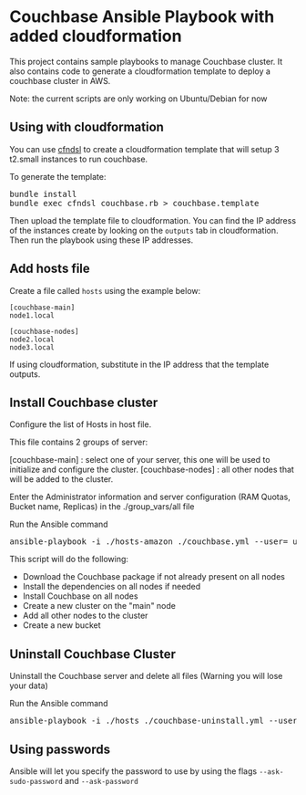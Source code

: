 Couchbase Ansible Playbook with added cloudformation
====================================================

This project contains sample playbooks to manage Couchbase cluster. It also contains code to generate a cloudformation template to deploy a couchbase cluster in AWS.

Note: the current scripts are only working on Ubuntu/Debian for now

Using with cloudformation
-------------------------

You can use [cfndsl](https://github.com/stevenjack/cfndsl) to create a cloudformation template that will setup 3 t2.small instances to run couchbase.

To generate the template:

<pre>
bundle install
bundle exec cfndsl couchbase.rb > couchbase.template 
</pre>

Then upload the template file to cloudformation. You can find the IP address of the instances create by looking on the `outputs` tab in cloudformation. Then run the playbook using these IP addresses.

Add hosts file
--------------

Create a file called `hosts` using the example below:

```
[couchbase-main]
node1.local

[couchbase-nodes]
node2.local
node3.local
```

If using cloudformation, substitute in the IP address that the template outputs.

Install Couchbase cluster
--------------------------

Configure the list of Hosts in host file. 

This file contains 2 groups of server:

[couchbase-main] : select one of your server, this one will be used to initialize and configure the cluster.
[couchbase-nodes] : all other nodes that will be added to the cluster.

Enter the Administrator information and server configuration (RAM Quotas, Bucket name, Replicas) in the ./group_vars/all file

Run the Ansible command
<pre>
ansible-playbook -i ./hosts-amazon ./couchbase.yml --user=_username_ --private-key=_location_of_pem_file_
</pre>


This script will do the following:
* Download the Couchbase package if not already present on all nodes
* Install the dependencies on all nodes if needed
* Install Couchbase on all nodes
* Create a new cluster on the "main" node
* Add all other nodes to the cluster
* Create a new bucket


Uninstall Couchbase Cluster
---------------------------

Uninstall the Couchbase server and delete all files (Warning you will lose your data)


Run the Ansible command
<pre>
ansible-playbook -i ./hosts ./couchbase-uninstall.yml --user=_username_ --private-key=_location_of_pem_file_
</pre>

Using passwords
---------------

Ansible will let you specify the password to use by using the flags `--ask-sudo-password` and `--ask-password`


